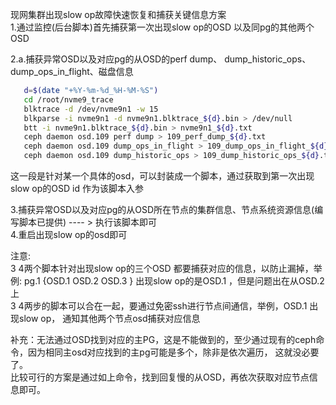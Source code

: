 现网集群出现slow op故障快速恢复和捕获关键信息方案  
1.通过监控(后台脚本)首先捕获第一次出现slow op的OSD 以及同pg的其他两个OSD  
  
2.a.捕获异常OSD以及对应pg的从OSD的perf dump、 dump_historic_ops、dump_ops_in_flight、磁盘信息  
```sh
   d=$(date "+%Y-%m-%d_%H-%M-%S")  
   cd /root/nvme9_trace  
   blktrace -d /dev/nvme9n1 -w 15
   blkparse -i nvme9n1 -d nvme9n1.blktrace_${d}.bin > /dev/null
   btt -i nvme9n1.blktrace_${d}.bin > nvme9n1_${d}.txt
   ceph daemon osd.109 perf dump > 109_perf_dump_${d}.txt
   ceph daemon osd.109 dump_ops_in_flight > 109_dump_ops_in_flight_${d}.txt
   ceph daemon osd.109 dump_historic_ops > 109_dump_historic_ops_${d}.txt
```  
这一段是针对某一个具体的osd，可以封装成一个脚本，通过获取到第一次出现slow op的OSD id 作为该脚本入参  
  
3.捕获异常OSD以及对应pg的从OSD所在节点的集群信息、节点系统资源信息(编写脚本已提供)  ---- > 执行该脚本即可  
4.重启出现slow op的osd即可  
  
注意:   
3 4两个脚本针对出现slow op的三个OSD 都要捕获对应的信息，以防止漏掉，举例: pg.1 {OSD.1 OSD.2 OSD.3 } 出现slow op的是OSD.1 ，但是问题出在从OSD.2上  
3 4两步的脚本可以合在一起，要通过免密ssh进行节点间通信，举例，OSD.1 出现slow op， 通知其他两个节点osd捕获对应信息  
    
补充：无法通过OSD找到对应的主PG，这是不能做到的，至少通过现有的ceph命令，因为相同主osd对应找到的主pg可能是多个，除非是依次遍历， 这就没必要了。    
比较可行的方案是通过如上命令，找到回复慢的从OSD，再依次获取对应节点信息即可。      
    
  
